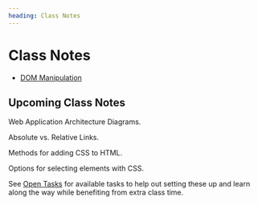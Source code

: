```yaml
---
heading: Class Notes
---
```


# Class Notes

- [DOM Manipulation](/class-notes/dom-manipulation)

## Upcoming Class Notes

Web Application Architecture Diagrams.

Absolute vs. Relative Links.

Methods for adding CSS to HTML.

Options for selecting elements with CSS.

See [Open Tasks](/open-tasks) for available tasks to help out setting these up and learn along the way while benefiting from extra class time.
